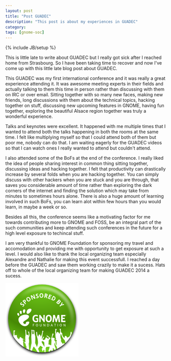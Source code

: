 ```yaml
---
layout: post
title: "Post GUADEC"
description: "This post is about my experiences in GUADEC"
category: 
tags: [gnome-soc]
---
```

{% include JB/setup %}

This is little late to write about GUADEC but I really got sick after I reached
home from Strasbourg. So I have been taking time to recover and now I've come up
with this little late blog post about GUADEC.

This GUADEC was my first international conference and it was really a great
experience attending it. It was awesome meeting experts in their fields and actually talking to
them this time in person rather than discussing with them on IRC or over
email. Sitting together with so many new faces, making new friends, long discussions with them
about the technical topics, hacking together on stuff, discussing new upcoming
features in GNOME, having fun together, exploring the beautiful Alsace region
together was truly a wonderful experience.

Talks and keynotes were excellent. It happened with me multiple times that I
wanted to attend both the talks happening in both the rooms at the same time. I
felt like multiplying myself so that I could attend both of them but poor me,
nobody can do that. I am waiting eagerly for the GUADEC videos so that I can
watch ones I really wanted to attend but couldn't attend.

I also attended some of the BoFs at the end of the conference. I really liked
the idea of people sharing interest in common thing sitting together, discussing
ideas and hacking together. I felt that productivity can drastically increase by
several folds when you are hacking together. You can simply discuss with other
hackers when you are stuck and you are through, that saves you considerable
amount of time rather than exploring the dark corners of the internet and
finding the solution which may take from minutes to sometimes hours alone. There
is also a huge amount of learning involved in such BoFs, you can learn alot within
few hours than you would learn, in maybe a week or so.

Besides all this, the conference seems like a motivating factor for me towards
contributing more to GNOME and FOSS, be an integral part of the such communities
and keep attending such conferences in the future for a high level exposure to
techincal stuff.

I am very thankful to GNOME Foundation for sponsoring my travel and accomodation
and providing me with opportunity to get exposure at such a level. I would also
like to thank the local organizing team especially Alexandre and Nathalie for
making this event successfull. I reached a day before the GUADEC and saw them 
working crazily to make it a sucess. Hats off to whole of the local organizing
team for making GUADEC 2014 a sucess.

<p>
<img src="/images/gnome_sponsored.png" >
</p>
